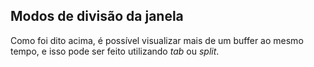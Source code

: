 Modos de divisão da janela
--------------------------

Como foi dito acima, é possível visualizar mais de um buffer ao mesmo
tempo, e isso pode ser feito utilizando *tab* ou *split*.